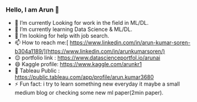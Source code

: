 ### Hello, I am Arun  👋

- 🔭 I’m currently Looking for work in the field in ML/DL.  
- 🌱 I’m currently learning Data Science & ML/DL.
- 🤔 I’m looking for help with job search.
- 📫 How to reach me:[ https://www.linkedin.com/in/arun-kumar-soren-b304a1189/](https://www.linkedin.com/in/arunkumarsoren/)
- 😌 portfolio link : https://www.datascienceportfol.io/arunai
- 😄 Kaggle profile: https://www.kaggle.com/arunkr1
- 🧐 Tableau Public : https://public.tableau.com/app/profile/arun.kumar3680
- ⚡ Fun fact: i try to learn something new everyday it maybe a small medium blog or checking some new ml paper(2min paper).






